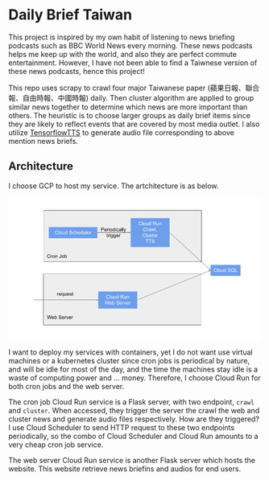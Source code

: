 # Daily Brief Taiwan
This project is inspired by my own habit of listening to news briefing podcasts such as BBC World News every morning. These news podcasts helps me keep up with the world, and also they are perfect commute entertainment. However, I have not been able to find a Taiwnese version of these news podcasts, hence this project! 

This repo uses scrapy to crawl four major Taiwanese paper (蘋果日報、聯合報、自由時報、中國時報) daily. Then cluster algorithm are applied to group similar news together to determine which news are more important than others. The heuristic is to choose larger groups as daily brief items since they are likely to reflect events that are covered by most media outlet. I also utilize [TensorflowTTS](https://github.com/TensorSpeech/TensorFlowTTS) to generate audio file corresponding to above mention news briefs.


## Architecture
I choose GCP to host my service. The artchitecture is as below.

![architecture](/file/architecture.png?raw=true "Architecture")


I want to deploy my services with containers, yet I do not want use virtual machines or a kubernetes cluster since cron jobs is periodical by nature, and will be idle for most of the day, and the time the machines stay idle is a waste of computing power and ... money. Therefore, I choose Cloud Run for both cron jobs and the web server. 

The cron job Cloud Run service is a Flask server, with two endpoint, `crawl` and `cluster`. When accessed, they trigger the server the crawl the web and cluster news and generate audio files respectively. How are they triggered? I use Cloud Scheduler to send HTTP request to these two endpoints periodically, so the combo of Cloud Scheduler and Cloud Run amounts to a very cheap cron job service.

The web server Cloud Run service is another Flask server which hosts the website. This website retrieve news briefins and audios for end users.
